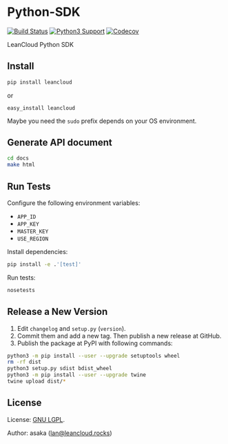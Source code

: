 # Python-SDK

[![Build Status](https://travis-ci.org/leancloud/python-sdk.svg?branch=master)](https://travis-ci.org/leancloud/python-sdk) [![Python3 Support](https://caniusepython3.com/project/leancloud-sdk.svg)](https://caniusepython3.com/project/leancloud-sdk) [![Codecov](https://img.shields.io/codecov/c/github/leancloud/python-sdk.svg)](https://codecov.io/gh/leancloud/python-sdk)

LeanCloud Python SDK

## Install

```bash
pip install leancloud
```

or

```
easy_install leancloud
```

Maybe you need the `sudo` prefix depends on your OS environment.

## Generate API document

```bash
cd docs
make html
```

## Run Tests

Configure the following environment variables:

- `APP_ID`
- `APP_KEY`
- `MASTER_KEY`
- `USE_REGION`

Install dependencies:

```sh
pip install -e .'[test]'
```

Run tests:

```sh
nosetests
```

## Release a New Version

1. Edit `changelog` and `setup.py` (`version`).
2. Commit them and add a new tag. Then publish a new release at GitHub.
3. Publish the package at PyPI with following commands:

```sh
python3 -m pip install --user --upgrade setuptools wheel
rm -rf dist
python3 setup.py sdist bdist_wheel
python3 -m pip install --user --upgrade twine
twine upload dist/*
```

## License

License: [GNU LGPL](https://www.gnu.org/licenses/lgpl.html).

Author: asaka (lan@leancloud.rocks)
